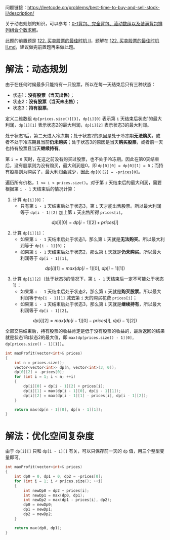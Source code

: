 问题链接：https://leetcode.cn/problems/best-time-to-buy-and-sell-stock-ii/description/

关于动态规划的知识，可以参考：[0-1背包、完全背包、滚动数组以及装满背包排列组合个数求解](https://github.com/SakuraMayAi/Tricks-of-Programming/blob/main/Algorithms%20And%20Data%20Structure/0-1%E8%83%8C%E5%8C%85%E3%80%81%E5%AE%8C%E5%85%A8%E8%83%8C%E5%8C%85%E3%80%81%E6%BB%9A%E5%8A%A8%E6%95%B0%E7%BB%84%E4%BB%A5%E5%8F%8A%E8%A3%85%E6%BB%A1%E8%83%8C%E5%8C%85%E6%8E%92%E5%88%97%E7%BB%84%E5%90%88%E4%B8%AA%E6%95%B0%E6%B1%82%E8%A7%A3.md)。

此题的前置题是 [122. 买卖股票的最佳时机 II](https://leetcode.cn/problems/best-time-to-buy-and-sell-stock-ii/description/)，题解在 [122. 买卖股票的最佳时机 II.md](https://github.com/SakuraMayAi/LintCode/blob/main/Dynamic%20Programming/213.%20%E6%89%93%E5%AE%B6%E5%8A%AB%E8%88%8D%20II.md)，建议做完前置题再来做此题。

# 解法：动态规划

由于在任何时候最多只能持有一只股票，所以在每一天结束后只有三种状态：

- 状态1：**没有股票（当天出售）**；
- 状态2：**没有股票（当天未出售）**；
- 状态3：**持有股票**。

定义二维数组 `dp[prices.size()][3]`，`dp[i][0]` 表示第 `i` 天结束后状态1的最大利润，`dp[i][1]` 表示状态2的最大利润，`dp[i][2]` 表示状态3的最大利润。

处于状态1后，第二天进入冷冻期；处于状态2的原因是处于冷冻期**无法购买**，或者不处于冷冻期且当前**仍未购买**；处于状态3的原因是当天**购买股票**，或者前一天也持有股票且当天**继续持有**。

第 `i = 0` 天时，在这之前没有购买过股票，也不处于冷冻期。因此在第0天结束后，没有股票则为没有购买，最大利润是0，即 `dp[0][0] = dp[0][1] = 0`；而持有股票则为购买了，最大利润会减少，因此 `dp[0][2] = -prices[0]`。

遍历所有价格，`1 <= i < prices.size()`。对于第 `i` 天结束后的最大利润，需要根据第 `i - 1` 天结束后的情况计算：
1. 计算 `dp[i][0]`：
   - 只有第 `i - 1` 天结束后处于状态3，第 `i` 天才能出售股票。所以最大利润等于 `dp[i - 1][2]` 加上第 `i` 天出售所得 `prices[i]`。

$$dp[i][0] = dp[i - 1][2] + prices[i]$$

2. 计算 `dp[i][1]`：
   - 如果第 `i - 1` 天结束后处于状态1，那么第 `i` 天就是**无法购买**。所以最大利润等于 `dp[i - 1][0]`；
   - 如果第 `i - 1` 天结束后处于状态2，那么第 `i` 天就是**仍未购买**。所以最大利润等于 `dp[i - 1][1]`。

$$dp[i][1] = max(dp[i - 1][0],\ dp[i - 1][1])$$

3. 计算 `dp[i][2]`（处于状态3的情况下，第 `i - 1` 天结束后一定不可能处于状态1）：
   - 如果第 `i - 1` 天结束后处于状态2，那么第 `i` 天就是**购买股票**。所以最大利润等于`dp[i - 1][1]` 减去第 `i` 天的购买花费 `prices[i]`；
   - 如果第 `i - 1` 天结束后处于状态3，那么第 `i` 天就是**继续持有**，所以最大利润等于 `dp[i - 1][2]`。

$$dp[i][2] = max(dp[i - 1][0] - prices[i],\ dp[i - 1][2])$$

全部交易结束后，持有股票的收益肯定是低于没有股票的收益的，最后返回的结果就是状态1和状态2的最大值，即 `max(dp[prices.size() - 1][0], dp[prices.size() - 1][1])`。

```cpp
int maxProfit(vector<int>& prices)
{
    int n = prices.size();
    vector<vector<int>> dp(n, vector<int>(3, 0));
    dp[0][2] = -prices[0];
    for (int i = 1; i < n; ++i)
    {
        dp[i][0] = dp[i - 1][2] + prices[i];
        dp[i][1] = max(dp[i - 1][0], dp[i - 1][1]);
        dp[i][2] = max(dp[i - 1][1] - prices[i], dp[i - 1][2]);
    }

    return max(dp[n - 1][0], dp[n - 1][1]);
}
```

# 解法：优化空间复杂度

由于 `dp[i][]` 只和 `dp[i - 1][]` 有关，可以只保存前一天的 `dp` 值，用三个整型变量即可。

```cpp
int maxProfit(vector<int>& prices)
{
    int dp0 = 0, dp1 = 0, dp2 = -prices[0];
    for (int i = 1; i < prices.size(); ++i)
    {
        int newDp0 = dp2 + prices[i];
        int newDp1 = max(dp0, dp1);
        int newDp2 = max(dp1 - prices[i], dp2);
        dp0 = newDp0;
        dp1 = newDp1;
        dp2 = newDp2;
    }

    return max(dp0, dp1);
}
```
